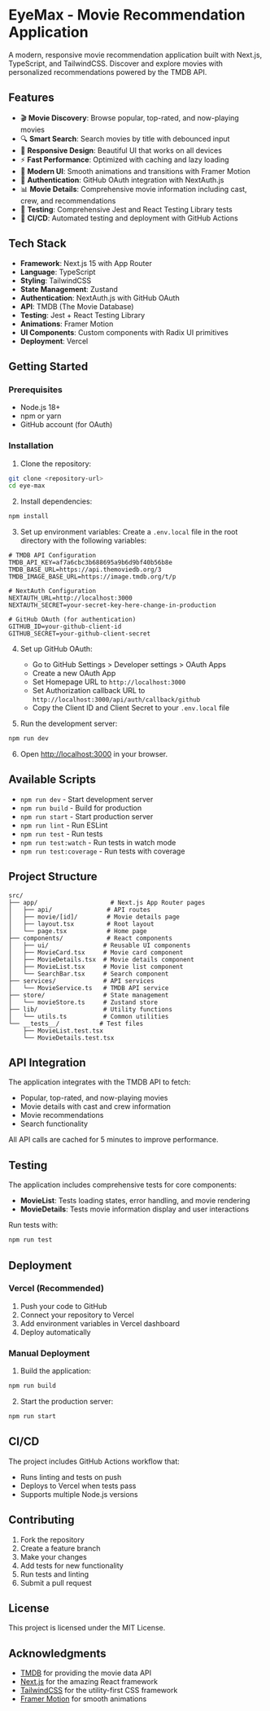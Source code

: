
# EyeMax - Movie Recommendation Application

A modern, responsive movie recommendation application built with Next.js, TypeScript, and TailwindCSS. Discover and explore movies with personalized recommendations powered by the TMDB API.

## Features

- 🎬 **Movie Discovery**: Browse popular, top-rated, and now-playing movies
- 🔍 **Smart Search**: Search movies by title with debounced input
- 📱 **Responsive Design**: Beautiful UI that works on all devices
- ⚡ **Fast Performance**: Optimized with caching and lazy loading
- 🎨 **Modern UI**: Smooth animations and transitions with Framer Motion
- 🔐 **Authentication**: GitHub OAuth integration with NextAuth.js
- 📊 **Movie Details**: Comprehensive movie information including cast, crew, and recommendations
- 🧪 **Testing**: Comprehensive Jest and React Testing Library tests
- 🚀 **CI/CD**: Automated testing and deployment with GitHub Actions

## Tech Stack

- **Framework**: Next.js 15 with App Router
- **Language**: TypeScript
- **Styling**: TailwindCSS
- **State Management**: Zustand
- **Authentication**: NextAuth.js with GitHub OAuth
- **API**: TMDB (The Movie Database)
- **Testing**: Jest + React Testing Library
- **Animations**: Framer Motion
- **UI Components**: Custom components with Radix UI primitives
- **Deployment**: Vercel

## Getting Started

### Prerequisites

- Node.js 18+ 
- npm or yarn
- GitHub account (for OAuth)

### Installation

1. Clone the repository:
```bash
git clone <repository-url>
cd eye-max
```

2. Install dependencies:
```bash
npm install
```

3. Set up environment variables:
Create a `.env.local` file in the root directory with the following variables:

```env
# TMDB API Configuration
TMDB_API_KEY=af7a6cbc3b688695a9b6d9bf40b56b8e
TMDB_BASE_URL=https://api.themoviedb.org/3
TMDB_IMAGE_BASE_URL=https://image.tmdb.org/t/p

# NextAuth Configuration
NEXTAUTH_URL=http://localhost:3000
NEXTAUTH_SECRET=your-secret-key-here-change-in-production

# GitHub OAuth (for authentication)
GITHUB_ID=your-github-client-id
GITHUB_SECRET=your-github-client-secret
```

4. Set up GitHub OAuth:
   - Go to GitHub Settings > Developer settings > OAuth Apps
   - Create a new OAuth App
   - Set Homepage URL to `http://localhost:3000`
   - Set Authorization callback URL to `http://localhost:3000/api/auth/callback/github`
   - Copy the Client ID and Client Secret to your `.env.local` file

5. Run the development server:
```bash
npm run dev
```

6. Open [http://localhost:3000](http://localhost:3000) in your browser.

## Available Scripts

- `npm run dev` - Start development server
- `npm run build` - Build for production
- `npm run start` - Start production server
- `npm run lint` - Run ESLint
- `npm run test` - Run tests
- `npm run test:watch` - Run tests in watch mode
- `npm run test:coverage` - Run tests with coverage

## Project Structure

```
src/
├── app/                    # Next.js App Router pages
│   ├── api/               # API routes
│   ├── movie/[id]/        # Movie details page
│   ├── layout.tsx         # Root layout
│   └── page.tsx           # Home page
├── components/            # React components
│   ├── ui/               # Reusable UI components
│   ├── MovieCard.tsx     # Movie card component
│   ├── MovieDetails.tsx  # Movie details component
│   ├── MovieList.tsx     # Movie list component
│   └── SearchBar.tsx     # Search component
├── services/             # API services
│   └── MovieService.ts   # TMDB API service
├── store/                # State management
│   └── movieStore.ts     # Zustand store
├── lib/                  # Utility functions
│   └── utils.ts          # Common utilities
└── __tests__/           # Test files
    ├── MovieList.test.tsx
    └── MovieDetails.test.tsx
```

## API Integration

The application integrates with the TMDB API to fetch:
- Popular, top-rated, and now-playing movies
- Movie details with cast and crew information
- Movie recommendations
- Search functionality

All API calls are cached for 5 minutes to improve performance.

## Testing

The application includes comprehensive tests for core components:

- **MovieList**: Tests loading states, error handling, and movie rendering
- **MovieDetails**: Tests movie information display and user interactions

Run tests with:
```bash
npm run test
```

## Deployment

### Vercel (Recommended)

1. Push your code to GitHub
2. Connect your repository to Vercel
3. Add environment variables in Vercel dashboard
4. Deploy automatically

### Manual Deployment

1. Build the application:
```bash
npm run build
```

2. Start the production server:
```bash
npm run start
```

## CI/CD

The project includes GitHub Actions workflow that:
- Runs linting and tests on push
- Deploys to Vercel when tests pass
- Supports multiple Node.js versions

## Contributing

1. Fork the repository
2. Create a feature branch
3. Make your changes
4. Add tests for new functionality
5. Run tests and linting
6. Submit a pull request

## License

This project is licensed under the MIT License.

## Acknowledgments

- [TMDB](https://www.themoviedb.org/) for providing the movie data API
- [Next.js](https://nextjs.org/) for the amazing React framework
- [TailwindCSS](https://tailwindcss.com/) for the utility-first CSS framework
- [Framer Motion](https://www.framer.com/motion/) for smooth animations
